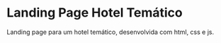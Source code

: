 <h1>Landing Page Hotel Temático</h1>
<p>Landing page para um hotel temático, desenvolvida com html, css e js.</p>
